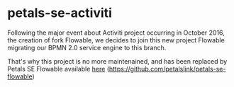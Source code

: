 # petals-se-activiti

Following the major event about Activiti project occurring in October 2016, the creation of fork Flowable, we
decides to join this new project Flowable migrating our BPMN 2.0 service engine to this branch.

That's why this project is no more maintenained, and has been replaced by Petals SE Flowable available
[here](https://github.com/petalslink/petals-se-flowable) (https://github.com/petalslink/petals-se-flowable)
